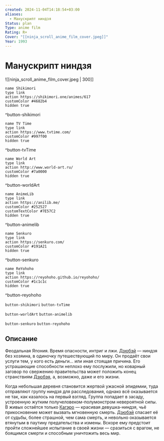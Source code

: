 ```yaml
---
created: 2024-11-04T14:18:54+03:00
aliases:
  - Манускрипт ниндзя
Status: plan
Type: anime film
Rating: R+
Cover: "[[ninja_scroll_anime_film_cover.jpeg]]"
Year: 1993
---
```


# Манускрипт ниндзя

![[ninja_scroll_anime_film_cover.jpeg | 300]]

```button
name Shikimori
type link
action https://shikimori.one/animes/617
customColor #4682b4
hidden true
```
^button-shikimori

```button
name TV Time
type link
action https://www.tvtime.com/
customColor #997f00
hidden true
```
^button-tvTime

```button
name World Art
type link
action http://www.world-art.ru/
customColor #7a0000
hidden true
```
^button-worldArt

```button
name AnimeLib
type link
action https://anilib.me/
customColor #252527
customTextColor #7E57C2
hidden true
```
^button-animelib

```button
name Senkuro
type link
action https://senkuro.com/
customColor #191A21
hidden true
```
^button-senkuro

```button
name ReYohoho
type link
action https://reyohoho.github.io/reyohoho/
customColor #1c1c1c
hidden true
```
^button-reyohoho

`button-shikimori` `button-tvTime`

`button-worldArt` `button-animelib`

`button-senkuro` `button-reyohoho`

## Описание

Феодальная Япония. Время опасности, интриг и лжи. [Дзюбэй](https://shikimori.one/characters/4394-jubei-kibagami) — ниндзя без хозяина, в одиночку путешествующий по миру. Он продаёт свои услуги тем, у кого есть деньги... или иная стоящая причина. Его устрашающие способности неплохо ему послужили, но коварный заговор по свержению правительства может положить конец странствиям [Дзюбэя](https://shikimori.one/characters/4394-jubei-kibagami), а, возможно, даже и его жизни.

Когда небольшая деревня становится жертвой ужасной эпидемии, туда отправляют группу ниндзя для расследования, однако всё оказывается не так, как казалось на первый взгляд. Группа попадает в засаду, устроенную жутким получеловеком-полумонстром невероятной силы. В живых остаётся только [Кагэро](https://shikimori.one/characters/12173-kagero) — красивая девушка-ниндзя, чьё прикосновение может вызвать мгновенную смерть. [Дзюбэй](https://shikimori.one/characters/4394-jubei-kibagami) спасает её от судьбы, более страшной, чем сама смерть, и невольно оказывается втянутым в паутину предательства и измены. Вскоре ему предстоит пройти сложнейшее испытание в своей жизни — сразиться с врагом, не боящимся смерти и способным уничтожить весь мир.
